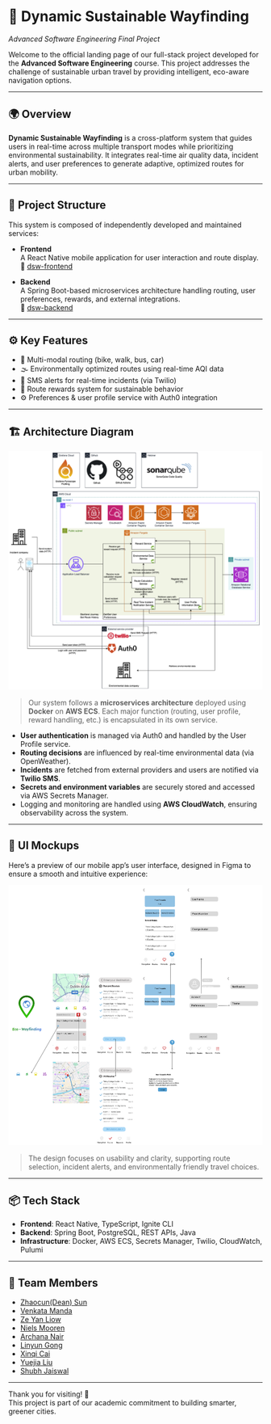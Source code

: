 # 🚦 Dynamic Sustainable Wayfinding
*Advanced Software Engineering Final Project*

Welcome to the official landing page of our full-stack project developed for the **Advanced Software Engineering** course. This project addresses the challenge of sustainable urban travel by providing intelligent, eco-aware navigation options.

---

## 🌍 Overview

**Dynamic Sustainable Wayfinding** is a cross-platform system that guides users in real-time across multiple transport modes while prioritizing environmental sustainability. It integrates real-time air quality data, incident alerts, and user preferences to generate adaptive, optimized routes for urban mobility.

---

## 🧩 Project Structure

This system is composed of independently developed and maintained services:

- **Frontend**  
  A React Native mobile application for user interaction and route display.  
  🔗 [dsw-frontend](https://github.com/ASE-group10/dsw-frontend)

- **Backend**  
  A Spring Boot-based microservices architecture handling routing, user preferences, rewards, and external integrations.  
  🔗 [dsw-backend](https://github.com/ASE-group10/dsw-backend)

---

## ⚙️ Key Features

- 🚴 Multi-modal routing (bike, walk, bus, car)
- 🌫️ Environmentally optimized routes using real-time AQI data
- 📱 SMS alerts for real-time incidents (via Twilio)
- 🎯 Route rewards system for sustainable behavior
- ⚙️ Preferences & user profile service with Auth0 integration


---

## 🏗️ Architecture Diagram
![system-architecture](images/system-architecture.png)

> Our system follows a **microservices architecture** deployed using **Docker** on **AWS ECS**. Each major function (routing, user profile, reward handling, etc.) is encapsulated in its own service.

- **User authentication** is managed via Auth0 and handled by the User Profile service.
- **Routing decisions** are influenced by real-time environmental data (via OpenWeather).
- **Incidents** are fetched from external providers and users are notified via **Twilio SMS**.
- **Secrets and environment variables** are securely stored and accessed via AWS Secrets Manager.
- Logging and monitoring are handled using **AWS CloudWatch**, ensuring observability across the system.

---

## 🎨 UI Mockups

Here’s a preview of our mobile app’s user interface, designed in Figma to ensure a smooth and intuitive experience:

![Figma Preview](images/figma.png)

> The design focuses on usability and clarity, supporting route selection, incident alerts, and environmentally friendly travel choices.

---
## 📦 Tech Stack

- **Frontend**: React Native, TypeScript, Ignite CLI
- **Backend**: Spring Boot, PostgreSQL, REST APIs, Java
- **Infrastructure**: Docker, AWS ECS, Secrets Manager, Twilio, CloudWatch, Pulumi

---

## 👥 Team Members

- [Zhaocun(Dean) Sun](https://github.com/cosmopolitan033)
- [Venkata Manda](https://github.com/ikarthikeya)
- [Ze Yan Liow](https://github.com/ZeYanLiow)
- [Niels Mooren](https://github.com/NielsMooren)
- [Archana Nair](https://github.com/Archana-1109)
- [Linyun Gong](https://github.com/Linyun-Gong)
- [Xinqi Cai](https://github.com/cxqiscool)
- [Yuejia Liu](https://github.com/Liuyj02)
- [Shubh Jaiswal](https://github.com/Shubh-jaiswal)

---

Thank you for visiting! 🌱  
This project is part of our academic commitment to building smarter, greener cities.
